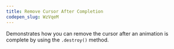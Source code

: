 ```yaml
---
title: Remove Cursor After Completion
codepen_slug: WzVqeM
---
```


Demonstrates how you can remove the cursor after an animation is complete by using the `.destroy()` method.
